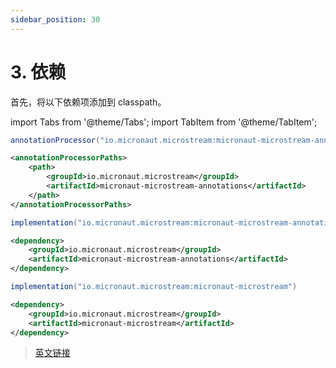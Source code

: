 ```yaml
---
sidebar_position: 30
---
```


# 3. 依赖

首先，将以下依赖项添加到 classpath。

import Tabs from '@theme/Tabs';
import TabItem from '@theme/TabItem';

<Tabs>
  <TabItem value="Gradle" label="Gradle">

```groovy
annotationProcessor("io.micronaut.microstream:micronaut-microstream-annotations")
```

  </TabItem>
  <TabItem value="Maven" label="Maven">

```xml
<annotationProcessorPaths>
    <path>
        <groupId>io.micronaut.microstream</groupId>
        <artifactId>micronaut-microstream-annotations</artifactId>
    </path>
</annotationProcessorPaths>
```

  </TabItem>
</Tabs>

<Tabs>
  <TabItem value="Gradle" label="Gradle">

```groovy
implementation("io.micronaut.microstream:micronaut-microstream-annotations")
```

  </TabItem>
  <TabItem value="Maven" label="Maven">

```xml
<dependency>
    <groupId>io.micronaut.microstream</groupId>
    <artifactId>micronaut-microstream-annotations</artifactId>
</dependency>
```

  </TabItem>
</Tabs>

<Tabs>
  <TabItem value="Gradle" label="Gradle">

```groovy
implementation("io.micronaut.microstream:micronaut-microstream")
```

  </TabItem>
  <TabItem value="Maven" label="Maven">

```xml
<dependency>
    <groupId>io.micronaut.microstream</groupId>
    <artifactId>micronaut-microstream</artifactId>
</dependency>
```

  </TabItem>
</Tabs>

> [英文链接](https://micronaut-projects.github.io/micronaut-microstream/1.3.0/guide/index.html#dependency)
